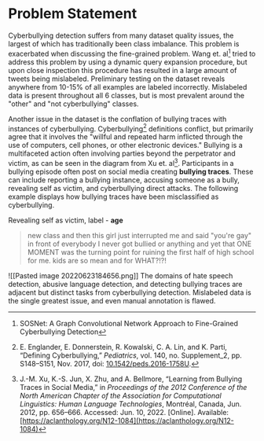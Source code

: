 # Problem Statement 
Cyberbullying detection suffers from many dataset quality issues, the largest of which has traditionally been class imbalance. This problem is exacerbated when discussing the fine-grained problem. Wang et. al[^1] tried to address this problem by using a dynamic query expansion procedure, but upon close inspection this procedure has resulted in a large amount of tweets being mislabeled. Preliminary testing on the dataset reveals anywhere from 10-15% of all examples are labeled incorrectly. Mislabeled data is present throughout all 6 classes, but is most prevalent around the "other" and "not cyberbullying" classes. 

Another issue in the dataset is the conflation of bullying traces with instances of cyberbullying. Cyberbullying[^2] definitions conflict, but primarily agree that it involves the "willful and repeated harm inflicted through the use of computers, cell phones, or other electronic devices." Bullying is a multifaceted action often involving parties beyond the perpetrator and victim, as can be seen in the diagram from  Xu et. al[^3]. Participants in a bullying episode often post on social media creating **bullying traces**. These can include reporting a bullying instance, accusing someone as a bully, revealing self as victim, and cyberbullying direct attacks. The following example displays how bullying traces have been misclassified as cyberbullying. 

Revealing self as victim, label - **age**
> new class and then this girl just interrupted me and said "you're gay" in front of everybody I never got bullied or anything and yet that ONE MOMENT was the turning point for ruining the first half of high school for me. kids are so mean and for WHAT?!?!



![[Pasted image 20220623184656.png]]
The domains of hate speech detection, abusive language detection, and detecting bullying traces are adjacent but distinct tasks from cyberbullying detection. Mislabeled data is the single greatest issue, and even manual annotation is flawed. 

[^1]: SOSNet: A Graph Convolutional Network Approach to Fine-Grained Cyberbullying Detection
[^2]: E. Englander, E. Donnerstein, R. Kowalski, C. A. Lin, and K. Parti, “Defining Cyberbullying,” _Pediatrics_, vol. 140, no. Supplement_2, pp. S148–S151, Nov. 2017, doi: [10.1542/peds.2016-1758U](https://doi.org/10.1542/peds.2016-1758U).
[^3]: J.-M. Xu, K.-S. Jun, X. Zhu, and A. Bellmore, “Learning from Bullying Traces in Social Media,” in _Proceedings of the 2012 Conference of the North American Chapter of the Association for Computational Linguistics: Human Language Technologies_, Montréal, Canada, Jun. 2012, pp. 656–666. Accessed: Jun. 10, 2022. [Online]. Available: [https://aclanthology.org/N12-1084](https://aclanthology.org/N12-1084)
